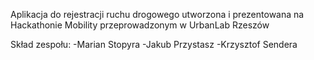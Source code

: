 Aplikacja do rejestracji ruchu drogowego utworzona i prezentowana na Hackathonie Mobility przeprowadzonym w UrbanLab Rzeszów

Skład zespołu:
-Marian Stopyra
-Jakub Przystasz
-Krzysztof Sendera